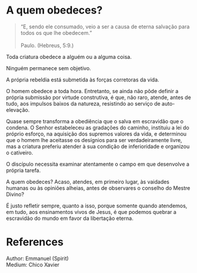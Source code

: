 # A quem obedeces?

> “E, sendo ele consumado, veio a ser a causa de eterna salvação para todos os que lhe obedecem.” <br><br>
> Paulo. (Hebreus, 5:9.)

Toda criatura obedece a alguém ou a alguma coisa.

Ninguém permanece sem objetivo.

A própria rebeldia está submetida às forças corretoras da vida.

O homem obedece a toda hora. Entretanto, se ainda não pôde definir a própria submissão por virtude construtiva, é que, não raro, atende, antes de tudo, aos impulsos baixos da natureza, resistindo ao serviço de auto-elevação.

Quase sempre transforma a obediência que o salva em escravidão que o condena. O Senhor estabeleceu as gradações do caminho, instituiu a lei do próprio esforço, na aquisição dos supremos valores da vida, e determinou que o homem lhe aceitasse os desígnios para ser verdadeiramente livre, mas a criatura preferiu atender à sua condição de inferioridade e organizou o cativeiro.

O discípulo necessita examinar atentamente o campo em que desenvolve a própria tarefa.

A quem obedeces? Acaso, atendes, em primeiro lugar, às vaidades humanas ou às opiniões alheias, antes de observares o conselho do Mestre Divino?

É justo refletir sempre, quanto a isso, porque somente quando atendemos, em tudo, aos ensinamentos vivos de Jesus, é que podemos quebrar a escravidão do mundo em favor da libertação eterna.


# References
Author: Emmanuel (Spirit)  
Medium: Chico Xavier   